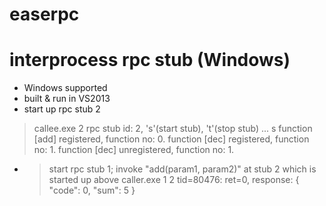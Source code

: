 # easerpc
interprocess rpc stub (Windows)
===
* Windows supported
* built & run in VS2013
* start up rpc stub 2
>callee.exe 2
rpc stub id: 2, 's'(start stub), 't'(stop stub) ...
s
function [add] registered, function no: 0.
function [dec] registered, function no: 1.
function [dec] unregistered, function no: 1.

* >start rpc stub 1; invoke "add(param1, param2)" at stub 2 which is started up above
caller.exe 1 2
tid=80476: ret=0, response: {
        "code": 0,
        "sum":  5
}
